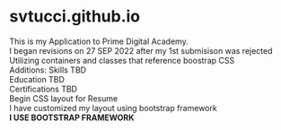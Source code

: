 # svtucci.github.io
This is my Application to Prime Digital Academy.     
I began revisions on 27 SEP 2022 after my 1st submisison was rejected    
Utilizing containers and classes that reference boostrap CSS  
Additions:
Skills TBD     
Education TBD   
Certifications TBD  
Begin CSS layout for Resume   
I have customized my layout using bootstrap framework    
**I USE BOOTSTRAP FRAMEWORK**